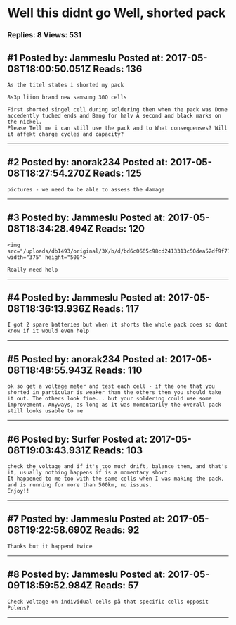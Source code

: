 # Well this didnt go Well, shorted pack

### Replies: 8 Views: 531

## \#1 Posted by: Jammeslu Posted at: 2017-05-08T18:00:50.051Z Reads: 136

```
As the titel states i shorted my pack

8s3p liion brand new samsung 30Q cells

First shorted singel cell during soldering then when the pack was Done accedently tuched ends and Bang for halv A second and black marks on the nickel.
Please Tell me i can still use the pack and to What consequenses? Will it affekt charge cycles and capacity?
```

---
## \#2 Posted by: anorak234 Posted at: 2017-05-08T18:27:54.270Z Reads: 125

```
pictures - we need to be able to assess the damage
```

---
## \#3 Posted by: Jammeslu Posted at: 2017-05-08T18:34:28.494Z Reads: 120

```
<img src="/uploads/db1493/original/3X/b/d/bd6c0665c98cd2413313c50dea52df9f71f124d9.JPG" width="375" height="500">

Really need help
```

---
## \#4 Posted by: Jammeslu Posted at: 2017-05-08T18:36:13.936Z Reads: 117

```
I got 2 spare batteries but when it shorts the whole pack does so dont know if it would even help
```

---
## \#5 Posted by: anorak234 Posted at: 2017-05-08T18:48:55.943Z Reads: 110

```
ok so get a voltage meter and test each cell - if the one that you shorted in particular is weaker than the others then you should take it out. The others look fine... but your soldering could use some improvement. Anyways, as long as it was momentarily the overall pack still looks usable to me
```

---
## \#6 Posted by: Surfer Posted at: 2017-05-08T19:03:43.931Z Reads: 103

```
check the voltage and if it's​ too much drift, balance them, and that's it, usually nothing happens if is a momentary short.
It happened to me too with the same cells when I was making the pack, and is running for more than 500km, no issues.
Enjoy!!
```

---
## \#7 Posted by: Jammeslu Posted at: 2017-05-08T19:22:58.690Z Reads: 92

```
Thanks but it happend twice
```

---
## \#8 Posted by: Jammeslu Posted at: 2017-05-09T18:59:52.984Z Reads: 57

```
Check voltage on individual cells på that specific cells opposit Polens?
```

---

